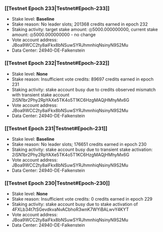 ### [[Testnet Epoch 233|Testnet#Epoch-233]]
* Stake level: **Baseline**
* Stake reason: No leader slots; 201368 credits earned in epoch 232
* Staking activity: target stake amount: ◎5000.000000000, current stake amount: ◎5000.000000000 - no change
* Vote account address: JBoa9WCC2ty8aiFkx8bNSuwSYRJhmnhiqNsinyN9S2Mu
* Data Center: 24940-DE-Falkenstein
### [[Testnet Epoch 232|Testnet#Epoch-232]]
* Stake level: **None**
* Stake reason: Insufficient vote credits: 89697 credits earned in epoch 231
* Staking activity: stake account busy due to credits observed mismatch with transient stake account 2iSN1br2Phy2RpYAXe5TK4o5T1KC6HzgMAQjHMhyMx6G
* Vote account address: JBoa9WCC2ty8aiFkx8bNSuwSYRJhmnhiqNsinyN9S2Mu
* Data Center: 24940-DE-Falkenstein
### [[Testnet Epoch 231|Testnet#Epoch-231]]
* Stake level: **Baseline**
* Stake reason: No leader slots; 176651 credits earned in epoch 230
* Staking activity: stake account busy due to transient stake activation: 2iSN1br2Phy2RpYAXe5TK4o5T1KC6HzgMAQjHMhyMx6G
* Vote account address: JBoa9WCC2ty8aiFkx8bNSuwSYRJhmnhiqNsinyN9S2Mu
* Data Center: 24940-DE-Falkenstein
### [[Testnet Epoch 230|Testnet#Epoch-230]]
* Stake level: **None**
* Stake reason: Insufficient vote credits: 0 credits earned in epoch 229
* Staking activity: stake account busy due to stake activation of 4FXLb34t7tSGevdkvaNvACbhoR3wnK7WYiBALwvY4KYT
* Vote account address: JBoa9WCC2ty8aiFkx8bNSuwSYRJhmnhiqNsinyN9S2Mu
* Data Center: 24940-DE-Falkenstein